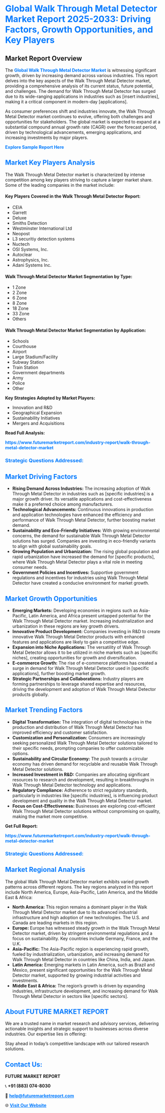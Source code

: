 <h1 style="color: #007BFF;">Global Walk Through Metal Detector Market Report 2025-2033: Driving Factors, Growth Opportunities, and Key Players</h1>

<section id="overview">
<h2>Market Report Overview</h2>
<p>The <a href="https://www.futuremarketreport.com/industry-report/walk-through-metal-detector-market" style="color: #007BFF; text-decoration: none;"><strong>Global Walk Through Metal Detector Market</strong></a> is witnessing significant growth, driven by increasing demand across various industries. This report delves into the key aspects of the Walk Through Metal Detector market, providing a comprehensive analysis of its current status, future potential, and challenges. The demand for Walk Through Metal Detector has surged due to its wide-ranging applications in industries such as [insert industries], making it a critical component in modern-day [applications].</p>
<p>As consumer preferences shift and industries innovate, the Walk Through Metal Detector market continues to evolve, offering both challenges and opportunities for stakeholders. The global market is expected to expand at a substantial compound annual growth rate (CAGR) over the forecast period, driven by technological advancements, emerging applications, and increasing investments by major players.</p>
</section>

<section id="overview">
<p><a href="https://www.futuremarketreport.com/request-sample/reportId=106047" style="color: #007BFF; text-decoration: none;"><strong>Explore Sample Report Here</strong></a></p>
</section>

<section id="key-players">
<h2 style="color: #007BFF;">Market Key Players Analysis</h2>
<p>The Walk Through Metal Detector market is characterized by intense competition among key players striving to capture a larger market share. Some of the leading companies in the market include:</p>
<h4>Key Players Covered in the Walk Through Metal Detector Report:</h4>
<ul><li>CEIA</li><li>Garrett</li><li>Deluxe</li><li>Smiths Detection</li><li>Westminster International Ltd</li><li>Neopost</li><li>L3 securitiy detection systems</li><li>Nuctech</li><li>OSI Systems, Inc.</li><li>Autoclear</li><li>Astrophysics, Inc.</li><li>Adani Systems Inc.</li></ul>
<h4>Walk Through Metal Detector Market Segmentation by Type:</h4>
<ul><li>1 Zone</li><li>2 Zone</li><li>6 Zone</li><li>8 Zone</li><li>18 Zone</li><li>33 Zone</li><li>Others</li></ul>

<h4>Walk Through Metal Detector Market Segmentation by Application:</h4>
<ul><li>Schools</li><li>Courthouse</li><li>Airport</li><li>Large Stadium/Facility</li><li>Subway Station</li><li>Train Station</li><li>Government departments</li><li>Army</li><li>Police</li><li>Other</li></ul>
<p><strong>Key Strategies Adopted by Market Players:</strong></p>
<ul>
<li>Innovation and R&D</li>
<li>Geographical Expansion</li>
<li>Sustainability Initiatives</li>
<li>Mergers and Acquisitions</li>
</ul>
</section>

<section>
<p><strong>Read Full Analysis: </strong></p><a href="https://www.futuremarketreport.com/industry-report/walk-through-metal-detector-market" style="color: #007BFF; text-decoration: none;"><strong>https://www.futuremarketreport.com/industry-report/walk-through-metal-detector-market</strong></a>
<h3 style="color: #007BFF;">Strategic Questions Addressed:</h3>
</section>

<section id="driving-factors">
<h2 style="color: #007BFF;">Market Driving Factors</h2>
<ul>
<li><strong>Rising Demand Across Industries:</strong> The increasing adoption of Walk Through Metal Detector in industries such as [specific industries] is a major growth driver. Its versatile applications and cost-effectiveness make it a preferred choice among manufacturers.</li>
<li><strong>Technological Advancements:</strong> Continuous innovations in production and application technologies have enhanced the efficiency and performance of Walk Through Metal Detector, further boosting market demand.</li>
<li><strong>Sustainability and Eco-Friendly Initiatives:</strong> With growing environmental concerns, the demand for sustainable Walk Through Metal Detector solutions has surged. Companies are investing in eco-friendly variants to align with global sustainability goals.</li>
<li><strong>Growing Population and Urbanization:</strong> The rising global population and rapid urbanization have increased the demand for [specific products], where Walk Through Metal Detector plays a vital role in meeting consumer needs.</li>
<li><strong>Government Policies and Incentives:</strong> Supportive government regulations and incentives for industries using Walk Through Metal Detector have created a conducive environment for market growth.</li>
</ul>
</section>

<section id="growth-opportunities">
<h2 style="color: #007BFF;">Market Growth Opportunities</h2>
<ul>
<li><strong>Emerging Markets:</strong> Developing economies in regions such as Asia-Pacific, Latin America, and Africa present untapped potential for the Walk Through Metal Detector market. Increasing industrialization and urbanization in these regions are key growth drivers.</li>
<li><strong>Innovative Product Development:</strong> Companies investing in R&D to create innovative Walk Through Metal Detector products with enhanced features and applications are likely to gain a competitive edge.</li>
<li><strong>Expansion into Niche Applications:</strong> The versatility of Walk Through Metal Detector allows it to be utilized in niche markets such as [specific niches], creating opportunities for growth and diversification.</li>
<li><strong>E-commerce Growth:</strong> The rise of e-commerce platforms has created a surge in demand for Walk Through Metal Detector used in [specific applications], further boosting market growth.</li>
<li><strong>Strategic Partnerships and Collaborations:</strong> Industry players are forming partnerships to leverage shared expertise and resources, driving the development and adoption of Walk Through Metal Detector products globally.</li>
</ul>
</section>

<section id="trending-factors">
<h2 style="color: #007BFF;">Market Trending Factors</h2>
<ul>
<li><strong>Digital Transformation:</strong> The integration of digital technologies in the production and distribution of Walk Through Metal Detector has improved efficiency and customer satisfaction.</li>
<li><strong>Customization and Personalization:</strong> Consumers are increasingly seeking personalized Walk Through Metal Detector solutions tailored to their specific needs, prompting companies to offer customizable options.</li>
<li><strong>Sustainability and Circular Economy:</strong> The push towards a circular economy has driven demand for recyclable and reusable Walk Through Metal Detector solutions.</li>
<li><strong>Increased Investment in R&D:</strong> Companies are allocating significant resources to research and development, resulting in breakthroughs in Walk Through Metal Detector technology and applications.</li>
<li><strong>Regulatory Compliance:</strong> Adherence to strict regulatory standards, particularly in industries like [specific industries], is influencing product development and quality in the Walk Through Metal Detector market.</li>
<li><strong>Focus on Cost-Effectiveness:</strong> Businesses are exploring cost-efficient Walk Through Metal Detector solutions without compromising on quality, making the market more competitive.</li>
</ul>
</section>

<section>
<p><strong>Get Full Report: </strong></p><a href="https://www.futuremarketreport.com/industry-report/walk-through-metal-detector-market" style="color: #007BFF; text-decoration: none;"><strong>https://www.futuremarketreport.com/industry-report/walk-through-metal-detector-market</strong></a>
<h3 style="color: #007BFF;">Strategic Questions Addressed:</h3>
</section>


<section id="regional-analysis">
<h2 style="color: #007BFF;">Market Regional Analysis</h2>
<p>The global Walk Through Metal Detector market exhibits varied growth patterns across different regions. The key regions analyzed in this report include North America, Europe, Asia-Pacific, Latin America, and the Middle East & Africa:</p>
<ul>
<li><strong>North America:</strong> This region remains a dominant player in the Walk Through Metal Detector market due to its advanced industrial infrastructure and high adoption of new technologies. The U.S. and Canada are leading markets in this region.</li>
<li><strong>Europe:</strong> Europe has witnessed steady growth in the Walk Through Metal Detector market, driven by stringent environmental regulations and a focus on sustainability. Key countries include Germany, France, and the U.K.</li>
<li><strong>Asia-Pacific:</strong> The Asia-Pacific region is experiencing rapid growth, fueled by industrialization, urbanization, and increasing demand for Walk Through Metal Detector in countries like China, India, and Japan.</li>
<li><strong>Latin America:</strong> Emerging markets in Latin America, such as Brazil and Mexico, present significant opportunities for the Walk Through Metal Detector market, supported by growing industrial activities and investments.</li>
<li><strong>Middle East & Africa:</strong> The region’s growth is driven by expanding industries, infrastructure development, and increasing demand for Walk Through Metal Detector in sectors like [specific sectors].</li>
</ul>
</section>

<footer>
<h2 style="color: #007BFF;">About FUTURE MARKET REPORT</h2>
<p>We are a trusted name in market research and advisory services, delivering actionable insights and strategic support to businesses across diverse industries. Our expertise lies in offering:</p>

<p>Stay ahead in today’s competitive landscape with our tailored research solutions.</p>

<h2 style="color: #007BFF;">Contact Us:</h2>
<p><strong>FUTURE MARKET REPORT</strong></p>
<p>📞 <strong>+91 (883) 074-8030</strong></p>
<p>📧 <strong><a href="mailto:help@futuremarketreport.com" style="color: #007BFF;">help@futuremarketreport.com</a></strong></p>
<p>🌐 <strong><a href="https://www.futuremarketreport.com/" style="color: #007BFF;">Visit Our Website</a></strong></p>
</footer>